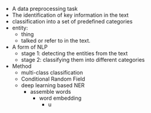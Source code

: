 - A data preprocessing task
- The identification of key information in the text
- classification into a set of predefined categories
- entity:
	- thing
	- talked or refer to in the text.
- A form of NLP
	- stage 1: detecting the entities from the text
	- stage 2: classifying them into different categories
- Method
	- multi-class classification
	- Conditional Random Field
	- deep learning based NER
		- assemble words
			- word embedding
				- u